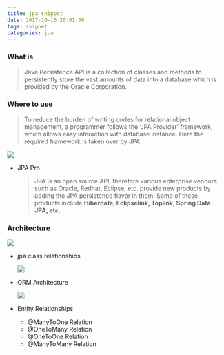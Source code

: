 ```yaml
---
title: jpa snippet
date: 2017-10-16 20:01:30
tags: snippet
categories: jpa
---
```


### What is

> Java Persistence API is a collection of classes and methods to persistently store the vast amounts of data into a database which is provided by the Oracle Corporation.

### Where to use

> To reduce the burden of writing codes for relational object management, a programmer follows the ‘JPA Provider’ framework, which allows easy interaction with database instance. Here the required framework is taken over by JPA.

![](https://www.tutorialspoint.com/jpa/images/jpa_provider.png)

- JPA Pro

  >JPA is an open source API, therefore various enterprise vendors such as Oracle, Redhat, Eclipse, etc. provide new products by adding the JPA persistence flavor in them. Some of these products include:**Hibernate, Eclipselink, Toplink, Spring Data JPA, etc.**

### Architecture

![](https://www.tutorialspoint.com/jpa/images/jpa_class_level_architecture.png)

- jpa class relationships

  ![](https://www.tutorialspoint.com/jpa/images/jpa_class_relationships.png)

- ORM Architecture

  ![](https://www.tutorialspoint.com/jpa/images/object_relational_mapping.png)


- Entity Relationships
  - @ManyToOne Relation
  - @OneToMany Relation
  - @OneToOne Relation
  - @ManyToMany Relation